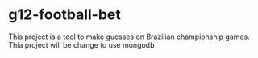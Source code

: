 # g12-football-bet
This project is a tool to make guesses on Brazilian championship games.
Thia project will be change to use mongodb